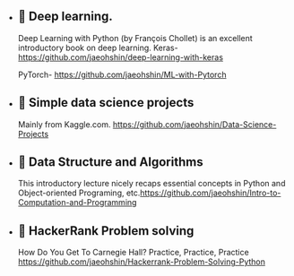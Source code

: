 - 🌱 Deep learning.
  - 
  Deep Learning with Python (by François Chollet) is an excellent introductory book on deep learning.
  Keras- https://github.com/jaeohshin/deep-learning-with-keras

  PyTorch- https://github.com/jaeohshin/ML-with-Pytorch
  
- 🌱 Simple data science projects 
  -
  Mainly from Kaggle.com. https://github.com/jaeohshin/Data-Science-Projects



- 🌱 Data Structure and Algorithms
  - 
  This introductory lecture nicely recaps essential concepts in Python and Object-oriented Programing, etc.https://github.com/jaeohshin/Intro-to-Computation-and-Programming



- 🌱 HackerRank Problem solving
  - 
  How Do You Get To Carnegie Hall? Practice, Practice, Practice
  https://github.com/jaeohshin/Hackerrank-Problem-Solving-Python




 
<!---
jaeohshin/jaeohshin is a ✨ special ✨ repository because its `README.md` (this file) appears on your GitHub profile.
You can click the Preview link to take a look at your changes.
--->

